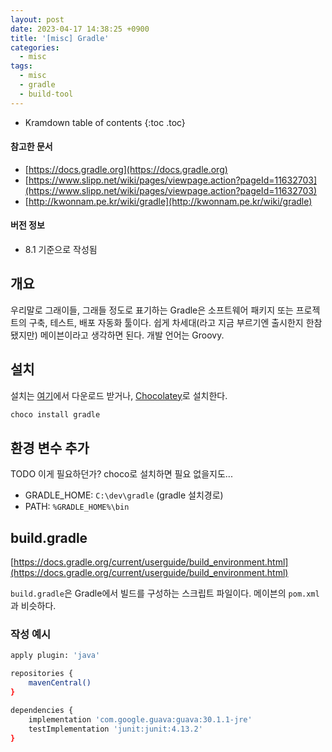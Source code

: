 ```yaml
---
layout: post
date: 2023-04-17 14:38:25 +0900
title: '[misc] Gradle'
categories:
  - misc
tags:
  - misc
  - gradle
  - build-tool
---
```


* Kramdown table of contents
{:toc .toc}

#### 참고한 문서

- [https://docs.gradle.org](https://docs.gradle.org)
- [https://www.slipp.net/wiki/pages/viewpage.action?pageId=11632703](https://www.slipp.net/wiki/pages/viewpage.action?pageId=11632703)
- [http://kwonnam.pe.kr/wiki/gradle](http://kwonnam.pe.kr/wiki/gradle)


#### 버전 정보

- 8.1 기준으로 작성됨


## 개요

우리말로 그래이들, 그래들 정도로 표기하는 Gradle은 소프트웨어 패키지 또는 프로젝트의 구축, 테스트, 배포 자동화 툴이다. 쉽게 차세대(라고 지금 부르기엔 출시한지 한참 됐지만) 메이븐이라고 생각하면 된다. 개발 언어는 Groovy.


## 설치

설치는 [여기](https://gradle.org/releases/)에서 다운로드 받거나, [Chocolatey](https://community.chocolatey.org/packages?q=gradle)로 설치한다.

```bash
choco install gradle
```


## 환경 변수 추가

TODO 이게 필요하던가? choco로 설치하면 필요 없을지도...

- GRADLE_HOME: `C:\dev\gradle` (gradle 설치경로)
- PATH: `%GRADLE_HOME%\bin`


## build.gradle

[https://docs.gradle.org/current/userguide/build_environment.html](https://docs.gradle.org/current/userguide/build_environment.html)

`build.gradle`은 Gradle에서 빌드를 구성하는 스크립트 파일이다. 메이븐의 `pom.xml`과 비슷하다.

### 작성 예시

```bash
apply plugin: 'java'

repositories {
    mavenCentral()
}

dependencies {
    implementation 'com.google.guava:guava:30.1.1-jre'
    testImplementation 'junit:junit:4.13.2'
}
```


